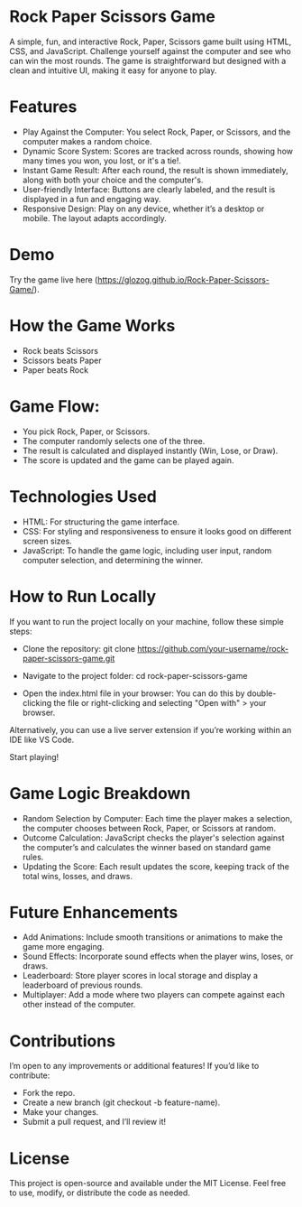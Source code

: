# Rock Paper Scissors Game
A simple, fun, and interactive Rock, Paper, Scissors game built using HTML, CSS, and JavaScript. Challenge yourself against the computer and see who can win the most rounds. The game is straightforward but designed with a clean and intuitive UI, making it easy for anyone to play.

# Features
* Play Against the Computer: You select Rock, Paper, or Scissors, and the computer makes a random choice.
* Dynamic Score System: Scores are tracked across rounds, showing how many times you won, you lost, or it's a tie!.
* Instant Game Result: After each round, the result is shown immediately, along with both your choice and the computer's.
* User-friendly Interface: Buttons are clearly labeled, and the result is displayed in a fun and engaging way.
* Responsive Design: Play on any device, whether it’s a desktop or mobile. The layout adapts accordingly.

# Demo
Try the game live here (https://glozog.github.io/Rock-Paper-Scissors-Game/).

# How the Game Works
* Rock beats Scissors
* Scissors beats Paper
* Paper beats Rock

# Game Flow:
* You pick Rock, Paper, or Scissors.
* The computer randomly selects one of the three.
* The result is calculated and displayed instantly (Win, Lose, or Draw).
* The score is updated and the game can be played again.

# Technologies Used
* HTML: For structuring the game interface.
* CSS: For styling and responsiveness to ensure it looks good on different screen sizes.
* JavaScript: To handle the game logic, including user input, random computer selection, and determining the winner.

# How to Run Locally
If you want to run the project locally on your machine, follow these simple steps:

* Clone the repository:
git clone https://github.com/your-username/rock-paper-scissors-game.git

* Navigate to the project folder:
cd rock-paper-scissors-game

* Open the index.html file in your browser:
You can do this by double-clicking the file or right-clicking and selecting "Open with" > your browser.

Alternatively, you can use a live server extension if you’re working within an IDE like VS Code.

Start playing!

# Game Logic Breakdown
* Random Selection by Computer: Each time the player makes a selection, the computer chooses between Rock, Paper, or Scissors at random.
* Outcome Calculation: JavaScript checks the player's selection against the computer’s and calculates the winner based on standard game rules.
* Updating the Score: Each result updates the score, keeping track of the total wins, losses, and draws.

# Future Enhancements
* Add Animations: Include smooth transitions or animations to make the game more engaging.
* Sound Effects: Incorporate sound effects when the player wins, loses, or draws.
* Leaderboard: Store player scores in local storage and display a leaderboard of previous rounds.
* Multiplayer: Add a mode where two players can compete against each other instead of the computer.

# Contributions
I’m open to any improvements or additional features! If you’d like to contribute:

* Fork the repo.
* Create a new branch (git checkout -b feature-name).
* Make your changes.
* Submit a pull request, and I’ll review it!

# License
This project is open-source and available under the MIT License. Feel free to use, modify, or distribute the code as needed.
